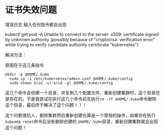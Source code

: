 # 证书失效问题



错误日志  输入任何指令都会出现

kubectl get pod -A
Unable to connect to the server: x509: certificate signed by unknown authority (possibly because of "crypto/rsa: verification error" while trying to verify candidate authority certificate "kubernetes")

解决方法：

原因在于这几条指令

```
mkdir -p $HOME/.kube
  sudo cp -i /etc/kubernetes/admin.conf $HOME/.kube/config
  sudo chown $(id -u):$(id -g) $HOME/.kube/config
```

这几个命令会创建一个目录，并复制几个配置文件，重新创建集群时，这个目录还是存在的，于是我尝试在执行这几个命令前先执行`rm -rf $HOME/.kube`命令删除这个目录，最后终于解决了这个问题！！！



这个问题很坑人，删除集群然后重新创建也算是一个常规的操作，如果你在执行 `kubeadm reset`命令后没有删除创建的 `$HOME/.kube`目录，重新创建集群就会出现这个问题！